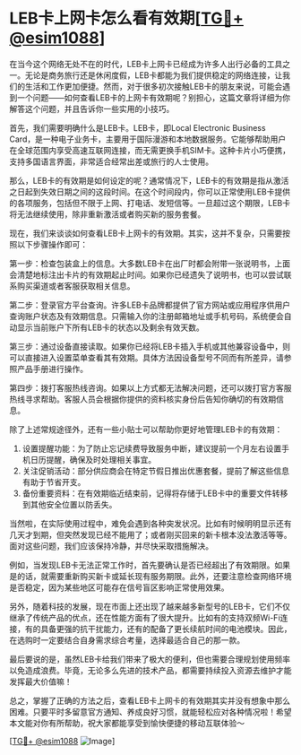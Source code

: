 # LEB卡上网卡怎么看有效期[[TG💪+ @esim1088](https://t.me/s/esim1088)]

在当今这个网络无处不在的时代，LEB卡上网卡已经成为许多人出行必备的工具之一。无论是商务旅行还是休闲度假，LEB卡都能为我们提供稳定的网络连接，让我们的生活和工作更加便捷。然而，对于很多初次接触LEB卡的朋友来说，可能会遇到一个问题——如何查看LEB卡的上网卡有效期呢？别担心，这篇文章将详细为你解答这个问题，并且告诉你一些实用的小技巧。

首先，我们需要明确什么是LEB卡。LEB卡，即Local Electronic Business Card，是一种电子业务卡，主要用于国际漫游和本地数据服务。它能够帮助用户在全球范围内享受高速互联网连接，而无需更换手机SIM卡。这种卡片小巧便携，支持多国语言界面，非常适合经常出差或旅行的人士使用。

那么，LEB卡的有效期是如何设定的呢？通常情况下，LEB卡的有效期是指从激活之日起到失效日期之间的这段时间。在这个时间段内，你可以正常使用LEB卡提供的各项服务，包括但不限于上网、打电话、发短信等。一旦超过这个期限，LEB卡将无法继续使用，除非重新激活或者购买新的服务套餐。

现在，我们来谈谈如何查看LEB卡上网卡的有效期。其实，这并不复杂，只需要按照以下步骤操作即可：

第一步：检查包装盒上的信息。大多数LEB卡在出厂时都会附带一张说明书，上面会清楚地标注出卡片的有效期起止时间。如果你已经遗失了说明书，也可以尝试联系购买渠道或者客服获取相关信息。

第二步：登录官方平台查询。许多LEB卡品牌都提供了官方网站或应用程序供用户查询账户状态及有效期信息。只需输入你的注册邮箱地址或手机号码，系统便会自动显示当前账户下所有LEB卡的状态以及剩余有效天数。

第三步：通过设备直接读取。如果你已经将LEB卡插入手机或其他兼容设备中，则可以直接进入设置菜单查看其有效期。具体方法因设备型号不同而有所差异，请参照产品手册进行操作。

第四步：拨打客服热线咨询。如果以上方式都无法解决问题，还可以拨打官方客服热线寻求帮助。客服人员会根据你提供的资料核实身份后告知你确切的有效期信息。

除了上述常规途径外，还有一些小贴士可以帮助你更好地管理LEB卡的有效期：

1. 设置提醒功能：为了防止忘记续费导致服务中断，建议提前一个月左右设置手机日历提醒，确保及时处理相关事宜。
2. 关注促销活动：部分供应商会在特定节假日推出优惠套餐，提前了解这些信息有助于节省开支。
3. 备份重要资料：在有效期临近结束前，记得将存储于LEB卡中的重要文件转移到其他安全位置以防丢失。

当然啦，在实际使用过程中，难免会遇到各种突发状况。比如有时候明明显示还有几天才到期，但突然发现已经不能用了；或者刚买回来的新卡根本没法激活等等。面对这些问题，我们应该保持冷静，并尽快采取措施解决。

例如，当发现LEB卡无法正常工作时，首先要确认是否已经超出了有效期限。如果是的话，就需要重新购买新卡或延长现有服务期限。此外，还要注意检查网络环境是否稳定，因为某些地区可能存在信号盲区影响正常使用效果。

另外，随着科技的发展，现在市面上还出现了越来越多新型号的LEB卡，它们不仅继承了传统产品的优点，还在性能方面有了很大提升。比如有的支持双频Wi-Fi连接，有的具备更强的抗干扰能力，还有的配备了更长续航时间的电池模块。因此，在选购时一定要结合自身需求综合考量，选择最适合自己的那一款。

最后要说的是，虽然LEB卡给我们带来了极大的便利，但也需要合理规划使用频率以免造成浪费。毕竟，无论多么先进的技术产品，都需要持续投入资源去维护才能发挥最大价值嘛！

总之，掌握了正确的方法之后，查看LEB卡上网卡的有效期其实并没有想象中那么困难。只要平时多留意官方通知、养成良好习惯，就能轻松应对各种情况啦！希望本文能对你有所帮助，祝大家都能享受到愉快便捷的移动互联体验～

[[TG💪+ @esim1088](https://t.me/s/esim1088) ![Image](https://i.postimg.cc/4NQfJmqS/Snipaste-2025-05-13-00-14-12.png)]